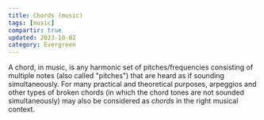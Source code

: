 ```yaml
---
title: Chords (music)
tags: [music]
compartir: true
updated: 2023-10-02
category: Evergreen
---
```

A chord, in music, is any harmonic set of pitches/frequencies consisting of multiple notes (also called "pitches") that are heard as if sounding simultaneously. For many practical and theoretical purposes, arpeggios and other types of broken chords (in which the chord tones are not sounded simultaneously) may also be considered as _chords_ in the right musical context.
